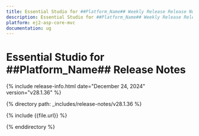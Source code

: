 ```yaml
---
title: Essential Studio for ##Platform_Name## Weekly Release Release Notes  
description: Essential Studio for ##Platform_Name## Weekly Release Release Notes  
platform: ej2-asp-core-mvc
documentation: ug
---
```


# Essential Studio for ##Platform_Name##  Release Notes  

{% include release-info.html date="December 24, 2024"  version="v28.1.36" %}

{% directory path: _includes/release-notes/v28.1.36 %}

{% include {{file.url}} %}

{% enddirectory %}